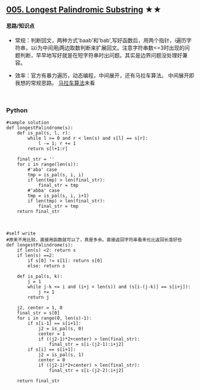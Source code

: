 ## [005. Longest Palindromic Substring][1] ★★
[1]: https://leetcode.com/problems/longest-palindromic-substring/

    
#### 思路/知识点
- 常规：判断回文，两种方式'baab'和'bab',写好函数后，用两个指针，i遍历字符串，以i为中间用j两边取数判断来扩展回文。注意字符串数<=3时出现的问题判断，早早地写好就是在短字符串时出问题。其实是边界问题没处理好兼容。
- 效率：官方有暴力遍历，动态编程，中间展开，还有马拉车算法。 中间展开即我想的常规思路。
[马拉车算法](https://tangshusen.me/2018/12/01/Longest-Palindromic-Substring/)未看

  <br />  
### Python
    #sample solution
    def longestPalindrome(s):
        def is_pal(s, l, r):
            while l >= 0 and r < len(s) and s[l] == s[r]:
                l -= 1; r += 1
            return s[l+1:r]
            
        final_str = ''
        for i in range(len(s)):
            #'aba' case
            tmp = is_pal(s, i, i)
            if len(tmp) > len(final_str):
                final_str = tmp
            #'abba' case
            tmp = is_pal(s, i, i+1)
            if len(tmp) > len(final_str):
                final_str = tmp
        return final_str
    

  <br />  
  
    #self write
    #原来不用比较，直接用函数就可以了，真是多余。直接返回字符串看来也比返回长度好些
    def longestPalindrome(s):        
        if len(s) <2: return s
        if len(s) ==2:
            if s[0] != s[1]: return s[0]
            else: return s
        
        def is_pal(s, k):
            j = 1
            while j-k <= i and (i+j < len(s)) and (s[i-(j-k)] == s[i+j]):
                j += 1
            return j

        j2, center = 1, 0
        final_str = s[0]
        for i in range(0, len(s)-1):
            if s[i-1] == s[i+1]:
                j2 = is_pal(s, 0)
                center = 1
                if ((j2-1)*2+center) > len(final_str):
                    final_str = s[i-(j2-1):i+j2]
            if s[i] == s[i+1]:
                j2 = is_pal(s, 1)
                center = 0
                if ((j2-1)*2+center) > len(final_str):
                    final_str = s[i-(j2-2):i+j2]
            
        return final_str 
